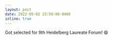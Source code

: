 ```yaml
---
layout: post
date: 2022-05-02 15:59:00-0400
inline: true
---
```


Got selected for 9th Heidelberg Laureate Forum! :smile:
